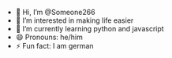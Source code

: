 - 👋 Hi, I’m @Someone266
- 👀 I’m interested in making life easier
- 🌱 I’m currently learning python and javascript
- 😄 Pronouns: he/him
- ⚡ Fun fact: I am german

<!---
Someone266/Someone266 is a ✨ special ✨ repository because its `README.md` (this file) appears on your GitHub profile.
You can click the Preview link to take a look at your changes.
--->
